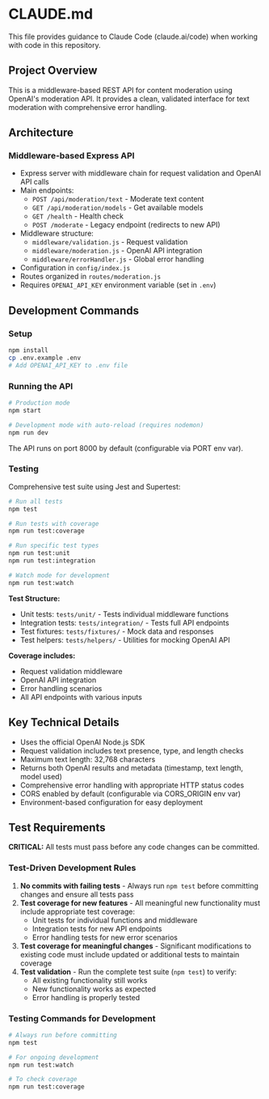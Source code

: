 # CLAUDE.md

This file provides guidance to Claude Code (claude.ai/code) when working with code in this repository.

## Project Overview

This is a middleware-based REST API for content moderation using OpenAI's moderation API. It provides a clean, validated interface for text moderation with comprehensive error handling.

## Architecture

### Middleware-based Express API

- Express server with middleware chain for request validation and OpenAI API calls
- Main endpoints:
  - `POST /api/moderation/text` - Moderate text content
  - `GET /api/moderation/models` - Get available models
  - `GET /health` - Health check
  - `POST /moderate` - Legacy endpoint (redirects to new API)
- Middleware structure:
  - `middleware/validation.js` - Request validation
  - `middleware/moderation.js` - OpenAI API integration
  - `middleware/errorHandler.js` - Global error handling
- Configuration in `config/index.js`
- Routes organized in `routes/moderation.js`
- Requires `OPENAI_API_KEY` environment variable (set in `.env`)

## Development Commands

### Setup

```bash
npm install
cp .env.example .env
# Add OPENAI_API_KEY to .env file
```

### Running the API

```bash
# Production mode
npm start

# Development mode with auto-reload (requires nodemon)
npm run dev
```

The API runs on port 8000 by default (configurable via PORT env var).

### Testing

Comprehensive test suite using Jest and Supertest:

```bash
# Run all tests
npm test

# Run tests with coverage
npm run test:coverage

# Run specific test types
npm run test:unit
npm run test:integration

# Watch mode for development
npm run test:watch
```

**Test Structure:**

- Unit tests: `tests/unit/` - Tests individual middleware functions
- Integration tests: `tests/integration/` - Tests full API endpoints  
- Test fixtures: `tests/fixtures/` - Mock data and responses
- Test helpers: `tests/helpers/` - Utilities for mocking OpenAI API

**Coverage includes:**

- Request validation middleware
- OpenAI API integration
- Error handling scenarios
- All API endpoints with various inputs

## Key Technical Details

- Uses the official OpenAI Node.js SDK
- Request validation includes text presence, type, and length checks
- Maximum text length: 32,768 characters
- Returns both OpenAI results and metadata (timestamp, text length, model used)
- Comprehensive error handling with appropriate HTTP status codes
- CORS enabled by default (configurable via CORS_ORIGIN env var)
- Environment-based configuration for easy deployment

## Test Requirements

**CRITICAL:** All tests must pass before any code changes can be committed.

### Test-Driven Development Rules

1. **No commits with failing tests** - Always run `npm test` before committing changes and ensure all tests pass
2. **Test coverage for new features** - All meaningful new functionality must include appropriate test coverage:
   - Unit tests for individual functions and middleware
   - Integration tests for new API endpoints
   - Error handling tests for new error scenarios
3. **Test coverage for meaningful changes** - Significant modifications to existing code must include updated or additional tests to maintain coverage
4. **Test validation** - Run the complete test suite (`npm test`) to verify:
   - All existing functionality still works
   - New functionality works as expected
   - Error handling is properly tested

### Testing Commands for Development

```bash
# Always run before committing
npm test

# For ongoing development
npm run test:watch

# To check coverage
npm run test:coverage
```
